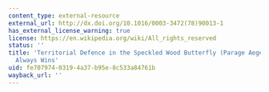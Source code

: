 ```yaml
---
content_type: external-resource
external_url: http://dx.doi.org/10.1016/0003-3472(78)90013-1
has_external_license_warning: true
license: https://en.wikipedia.org/wiki/All_rights_reserved
status: ''
title: 'Territorial Defence in the Speckled Wood Butterfly (Parage Aegeria): The Resident
  Always Wins'
uid: fe707974-0319-4a37-b95e-8c533a84761b
wayback_url: ''
---
```

